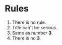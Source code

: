 # Rules

1. There is no rule.
2. Title can't be serious.
4. Same as number **3**.
5. There is no **3**.